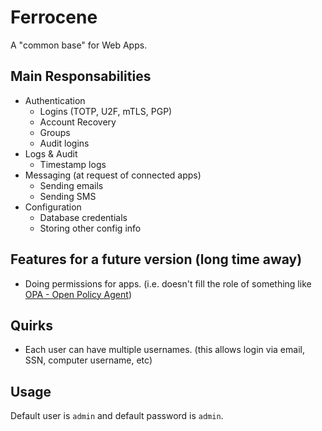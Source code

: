 # Ferrocene
A "common base" for Web Apps.

## Main Responsabilities

  * Authentication
    * Logins (TOTP, U2F, mTLS, PGP)
    * Account Recovery
    * Groups
    * Audit logins
  * Logs & Audit
    * Timestamp logs
  * Messaging (at request of connected apps)
    * Sending emails
    * Sending SMS
  * Configuration
    * Database credentials
    * Storing other config info

## Features for a future version (long time away)

  * Doing permissions for apps. (i.e. doesn't fill the role of something like [OPA - Open Policy Agent](www.openpolicyagent.org))

## Quirks

  * Each user can have multiple usernames. (this allows login via email, SSN, computer username, etc)

## Usage

Default user is `admin` and default password is `admin`.